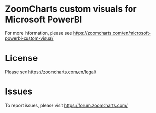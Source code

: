 # ZoomCharts custom visuals for Microsoft PowerBI

For more information, please see https://zoomcharts.com/en/microsoft-powerbi-custom-visual/

# License

Please see https://zoomcharts.com/en/legal/

# Issues

To report issues, please visit https://forum.zoomcharts.com/
